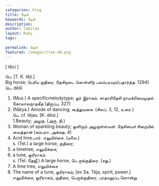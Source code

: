 ```yaml
---
categories: blog
title: தேசி
keywords: தேசி
description: 
author: Tamilan
layout: Ruby
tags: 
 
permalink: தேசி
featured: /images/ttak-48.png
---
```

  
[ tēci ]  
  
பெ. [T. K. tēji.]  
Big horse; பெரிய குதிரை. தேசிநடை கொள்ளிற் பலம்பரவும்(பதார்த்த. 1294)  
பெ. dēšī  
1. (Mus.) A specificmelodytype; ஓர் இராகம். சாதாரிதேசி நாமக்ரியைமுதல் கோலாலநாதகீத (திருப்பு. 327)  
2. (Nāṭya.) Amode of dancing; கூத்துவகை. (சிலப். 3, 12, உரை.)  
பெ. cf. tējas. [K. dēsi.]  
1.Beauty; அழகு. (அரு. நி.)  
2. Woman of sparkling beauty; ஒளிரும் அழகுள்ளவள். தேசியைச் சிறையில் வைத்தான் (கம்பரா. அங்கத. 4)  
3. Acid lime.பார். எலுமிச்சை. (மலை.)  
s. (Tel.) a large horse, குதிரை;  
2. a limetree, எலுமிச்சை;  
3. a tune, ஓரிராகம்  
s. (Tel. தேஜீ.) A large horse, பெ ருங்குதிரை. (சது.)  
2. A lime tree, எலுமிச்சை  
3. The name of a tune, ஓரிராகம்; [ex Sa. Téja, spirit, power.]  
எலுமிச்சை, ஓரிராகம், குதிரை, பெருங்குதிரை, பரதவுறுப்பு ளொன்று